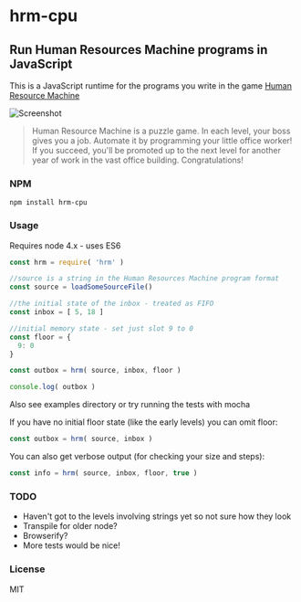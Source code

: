 # hrm-cpu
## Run Human Resources Machine programs in JavaScript

This is a JavaScript runtime for the programs you write in the game [Human Resource Machine](http://tomorrowcorporation.com/humanresourcemachine)

![Screenshot](http://tomorrowcorporation.com/blog/wp-content/themes/tcTheme2/images/hrm/screenshots/hrm_04.png)

> Human Resource Machine is a puzzle game. In each level, your boss gives you a job. Automate it by programming your little office worker! If you succeed, you'll be promoted up to the next level for another year of work in the vast office building. Congratulations!

### NPM

`npm install hrm-cpu`

### Usage

Requires node 4.x - uses ES6

```javascript
const hrm = require( 'hrm' )

//source is a string in the Human Resources Machine program format
const source = loadSomeSourceFile()

//the initial state of the inbox - treated as FIFO
const inbox = [ 5, 18 ]

//initial memory state - set just slot 9 to 0
const floor = {
  9: 0
}

const outbox = hrm( source, inbox, floor )

console.log( outbox )

```

Also see examples directory or try running the tests with mocha

If you have no initial floor state (like the early levels) you can omit floor:

```javascript
const outbox = hrm( source, inbox )
```

You can also get verbose output (for checking your size and steps):

```javascript
const info = hrm( source, inbox, floor, true )
```
 
### TODO

* Haven't got to the levels involving strings yet so not sure how they look  
* Transpile for older node?
* Browserify?
* More tests would be nice!

### License

MIT